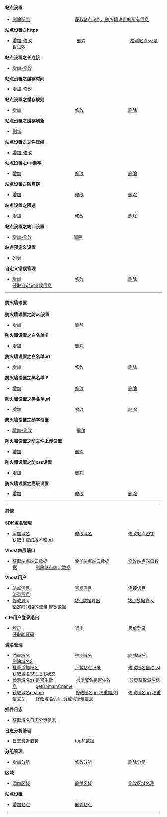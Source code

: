 #### 站点设置
- [删除配置](站点设置/删除配置.md)　　　　　　　　　　
[获取站点设置、防火墙设置的所有信息](zh-cn/SharkCdnApi/站点设置/获取站点设置、防火墙设置的所有信息.md)　　　　　　

**站点设置之https**
- [增加-修改](zh-cn/SharkCdnApi/站点设置/站点设置之https/增加-修改.md)　　　　　　　　　　
[删除](zh-cn/SharkCdnApi/站点设置/站点设置之https/删除.md)　　　　　　　　　　
[检测站点ssl是否生效](zh-cn/SharkCdnApi/站点设置/站点设置之https/检测站点ssl是否生效.md)

**站点设置之长连接**
- [增加-修改](zh-cn/SharkCdnApi/站点设置/站点设置之长连接/增加-修改.md)

**站点设置之缓存时间**
- [增加-修改](zh-cn/SharkCdnApi/站点设置/站点设置之缓存时间/增加-修改.md)

**站点设置之缓存规则**
- [增加](zh-cn/SharkCdnApi/站点设置/站点设置之缓存规则/增加.md)　　　　　　　　　　　　
[修改](zh-cn/SharkCdnApi/站点设置/站点设置之缓存规则/修改.md)　　　　　　　　　　
[删除](zh-cn/SharkCdnApi/站点设置/站点设置之缓存规则/删除.md)

**站点设置之缓存刷新**
- [刷新](zh-cn/SharkCdnApi/站点设置/站点设置之缓存刷新/刷新.md)

**站点设置之文件压缩**
- [增加-修改](zh-cn/SharkCdnApi/站点设置/站点设置之文件压缩/增加-修改.md)

**站点设置之url重写**
- [增加](zh-cn/SharkCdnApi/站点设置/站点设置之url重写/增加.md)　　　　　　　　　　　　
[修改](zh-cn/SharkCdnApi/站点设置/站点设置之url重写/修改.md)　　　　　　　　　　
[删除](zh-cn/SharkCdnApi/站点设置/站点设置之url重写/删除.md)

**站点设置之防盗链**
- [增加](zh-cn/SharkCdnApi/站点设置/站点设置之防盗链/增加.md)　　　　　　　　　　　　
[修改](zh-cn/SharkCdnApi/站点设置/站点设置之防盗链/修改.md)　　　　　　　　　　
[删除](zh-cn/SharkCdnApi/站点设置/站点设置之防盗链/删除.md)

**站点设置之限速**
- [增加](zh-cn/SharkCdnApi/站点设置/站点设置之限速/增加.md)　　　　　　　　　　　　
[修改](zh-cn/SharkCdnApi/站点设置/站点设置之限速/修改.md)　　　　　　　　　　
[删除](zh-cn/SharkCdnApi/站点设置/站点设置之限速/删除.md)

**站点设置之端口设置**
- [增加-修改](zh-cn/SharkCdnApi/站点设置/站点设置之端口设置/增加-修改.md)　　　　　　 　　　
[删除](zh-cn/SharkCdnApi/站点设置/站点设置之端口设置/删除.md)

**站点预定义设置**
- [列表](zh-cn/SharkCdnApi/站点设置/站点预定义设置/列表.md)

**自定义错误管理**
- [增加](zh-cn/SharkCdnApi/站点设置/自定义错误管理/增加.md)　　　　　　　　　　　　
[修改](zh-cn/SharkCdnApi/站点设置/自定义错误管理/修改.md)　　　　　　　　　　
[删除](zh-cn/SharkCdnApi/站点设置/自定义错误管理/删除.md)　　　　　　　　　　
[获取自定义错误信息](zh-cn/SharkCdnApi/站点设置/自定义错误管理/获取自定义错误信息.md)

---
#### 防火墙设置

**防火墙设置之防cc设置**
- [增加](zh-cn/SharkCdnApi/防火墙设置/防火墙设置之防cc设置/增加.md)　　　　　　　　　　　　
[删除](zh-cn/SharkCdnApi/防火墙设置/防火墙设置之防cc设置/删除.md)

**防火墙设置之白名单IP**
- [增加](zh-cn/SharkCdnApi/防火墙设置/防火墙设置之白名单IP/增加.md)　　　　　　　　　　　　
[删除](zh-cn/SharkCdnApi/防火墙设置/防火墙设置之白名单IP/删除.md)

**防火墙设置之白名单url**
- [增加](zh-cn/SharkCdnApi/防火墙设置/防火墙设置之白名单url/增加.md)　　　　　　　　　　　　
[修改](zh-cn/SharkCdnApi/防火墙设置/防火墙设置之白名单url/修改.md)　　　　　　　　　　
[删除](zh-cn/SharkCdnApi/防火墙设置/防火墙设置之白名单url/删除.md)

**防火墙设置之黑名单IP**
- [增加](zh-cn/SharkCdnApi/防火墙设置/防火墙设置之黑名单IP/增加.md)　　　　　　　　　　　　
[修改](zh-cn/SharkCdnApi/防火墙设置/防火墙设置之黑名单IP/修改.md)　　　　　　　　　　
[删除](zh-cn/SharkCdnApi/防火墙设置/防火墙设置之黑名单IP/删除.md)

**防火墙设置之黑名单url**
- [增加](zh-cn/SharkCdnApi/防火墙设置/防火墙设置之黑名单url/增加.md)　　　　　　　　　　　　
[修改](zh-cn/SharkCdnApi/防火墙设置/防火墙设置之黑名单url/修改.md)　　　　　　　　　　
[删除](zh-cn/SharkCdnApi/防火墙设置/防火墙设置之黑名单url/删除.md)

**防火墙设置之频率设置**
- [增加-修改](zh-cn/SharkCdnApi/防火墙设置/防火墙设置之频率设置/增加-修改.md)　　　　　　　　　　
[删除](zh-cn/SharkCdnApi/防火墙设置/防火墙设置之频率设置/删除.md)

**防火墙设置之防文件上传设置**
- [增加](zh-cn/SharkCdnApi/防火墙设置/防火墙设置之防文件上传设置/增加.md)　　　　　　　　　　　　
[删除](zh-cn/SharkCdnApi/防火墙设置/防火墙设置之防文件上传设置/删除.md)

**防火墙设置之防xss设置**
- [增加](zh-cn/SharkCdnApi/防火墙设置/防火墙设置之防xss设置/增加.md)　　　　　　　　　　　　
[删除](zh-cn/SharkCdnApi/防火墙设置/防火墙设置之防xss设置/删除.md)

**防火墙设置之高级设置**
- [增加](zh-cn/SharkCdnApi/防火墙设置/防火墙设置之高级设置/增加.md)　　　　　　　　　　　　
[修改](zh-cn/SharkCdnApi/防火墙设置/防火墙设置之高级设置/修改.md)　　　　　　　　　　
[删除](zh-cn/SharkCdnApi/防火墙设置/防火墙设置之高级设置/删除.md)

---
#### 其他

**SDK域名管理**
- [添加域名](zh-cn/SharkCdnApi/其他/SDK域名管理/添加域名.md)　　　　　　　　　　
[修改域名](zh-cn/SharkCdnApi/其他/SDK域名管理/修改域名.md)　　　　　　　　
[修改站点密钥](zh-cn/SharkCdnApi/其他/SDK域名管理/修改站点密钥.md)　　　　　　
[获取下载的版本和url](zh-cn/SharkCdnApi/其他/SDK域名管理/获取下载的版本和url.md)

**Vhost四层端口**
- [获取站点端口数据](zh-cn/SharkCdnApi/其他/Vhost四层端口/获取站点端口数据.md)　　　　　　
[添加站点端口数据](zh-cn/SharkCdnApi/其他/Vhost四层端口/添加站点端口数据.md)　　　　
[修改站点端口数据](zh-cn/SharkCdnApi/其他/Vhost四层端口/修改站点端口数据.md)　　　　
[删除站点端口数据](zh-cn/SharkCdnApi/其他/Vhost四层端口/删除站点端口数据.md)

**Vhost用户**
- [站点信息](zh-cn/SharkCdnApi/其他/Vhost用户/站点信息.md)　　　　　　　　　　
[带宽信息](zh-cn/SharkCdnApi/其他/Vhost用户/带宽信息.md)　　　　　　　　
[连接信息](zh-cn/SharkCdnApi/其他/Vhost用户/连接信息.md)　　　　　　　　
[流量信息](zh-cn/SharkCdnApi/其他/Vhost用户/流量信息.md)
- [修改源ip](zh-cn/SharkCdnApi/其他/Vhost用户/修改源ip.md)　　　　　　　　　　
[站点数据导出](zh-cn/SharkCdnApi/其他/Vhost用户/站点数据导出.md)　　　　　　
[站点数据导入](zh-cn/SharkCdnApi/其他/Vhost用户/站点数据导入.md)　　　　　　
[指定时间段的流量,带宽数据](zh-cn/SharkCdnApi/其他/Vhost用户/指定时间段的流量,带宽数据.md)

**site用户登录退出**
- [登录](zh-cn/SharkCdnApi/其他/site用户登录退出/登录.md)　　　　　　　　　　　　
[退出](zh-cn/SharkCdnApi/其他/site用户登录退出/退出.md)　　　　　　　　　　
[表单登录](zh-cn/SharkCdnApi/其他/site用户登录退出/表单登录.md)　　　　　　　　
[获取验证码](zh-cn/SharkCdnApi/其他/site用户登录退出/获取验证码.md)

**域名管理**
- [添加域名](zh-cn/SharkCdnApi/其他/域名管理/添加域名.md)　　　　　　　　　　
[检测域名](zh-cn/SharkCdnApi/其他/域名管理/检测域名.md)　　　　　　　　
[删除域名1](zh-cn/SharkCdnApi/其他/域名管理/删除域名1.md)　　　　　　　　
[删除域名2](zh-cn/SharkCdnApi/其他/域名管理/删除域名2.md)
- [批量添加域名](zh-cn/SharkCdnApi/其他/域名管理/批量添加域名.md)　　　　　　　　
[下载站点记录](zh-cn/SharkCdnApi/其他/域名管理/下载站点记录.md)　　　　　　
[修改域名自动ssl](zh-cn/SharkCdnApi/其他/域名管理/修改域名自动ssl.md)　　　　　
[获取域名SSL证书状态](zh-cn/SharkCdnApi/其他/域名管理/获取域名SSL证书状态.md)
- [检测域名ssl是否生效](zh-cn/SharkCdnApi/其他/域名管理/检测域名ssl是否生效.md)　　　　　
[检测域名是否生效](zh-cn/SharkCdnApi/其他/域名管理/检测域名是否生效.md)　　　　
[分页获取域名信息](zh-cn/SharkCdnApi/其他/域名管理/分页获取域名信息.md)　　　　
[getDomainCname](zh-cn/SharkCdnApi/其他/域名管理/getDomainCname.md)
- [获取域名cname](zh-cn/SharkCdnApi/其他/域名管理/获取域名cname.md)　　　　　　　
[修改域名,ip,权重信息1](zh-cn/SharkCdnApi/其他/域名管理/修改域名,ip,权重信息１.md)　　
[修改域名,ip,权重信息２](zh-cn/SharkCdnApi/其他/域名管理/修改域名,ip,权重信息２.md)　　
[修改域名ssl，负载均衡等信息](zh-cn/SharkCdnApi/其他/域名管理/修改域名ssl，负载均衡等信息.md)

**插件日志**
- [获取域名日志分页信息](zh-cn/SharkCdnApi/其他/插件日志/获取域名日志分页信息.md)　

**日志分析管理**
- [日志最近趋势](zh-cn/SharkCdnApi/其他/日志分析管理/日志最近趋势.md)　　　　　　　　
[top10数据](zh-cn/SharkCdnApi/其他/日志分析管理/top10数据.md)　

**分组管理**
- [增加分组](zh-cn/SharkCdnApi/其他/分组管理/增加分组.md)　　　　　　　　　　
[修改分组](zh-cn/SharkCdnApi/其他/分组管理/修改分组.md)　　　　　　　　
[删除分组](zh-cn/SharkCdnApi/其他/分组管理/删除分组.md)　

**区域**
- [添加区域](zh-cn/SharkCdnApi/其他/区域/添加区域.md)　　　　　　　　　　
[删除区域](zh-cn/SharkCdnApi/其他/区域/删除区域.md)　　　　　　　　
[修改区域名称](zh-cn/SharkCdnApi/其他/区域/修改区域名称.md)　

**站点设置**
- [增加站点](zh-cn/SharkCdnApi/其他/站点设置/增加站点.md)　　　　　　　　　　
[删除站点](zh-cn/SharkCdnApi/其他/站点设置/删除站点.md)　

---

